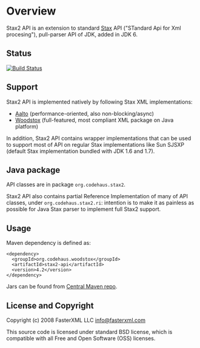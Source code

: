 # Overview

Stax2 API is an extension to standard [Stax](http://en.wikipedia.org/wiki/StAX) API ("STandard Api for Xml procesing"),
pull-parser API of JDK, added in JDK 6.

## Status

[![Build Status](https://travis-ci.org/FasterXML/stax2-api.svg)](https://travis-ci.org/FasterXML/stax2-api)


## Support

Stax2 API is implemented natively by following Stax XML implementations:

 * [Aalto](../../../aalto-xml) (performance-oriented, also non-blocking/async)
 * [Woodstox](../../../woodstox) (full-featured, most compliant XML package on Java platform)

In addition, Stax2 API contains wrapper implementations that can be used to support most of API on
regular Stax implementations like Sun SJSXP (default Stax implementation bundled with JDK 1.6 and 1.7).

## Java package

API classes are in package `org.codehaus.stax2`.

Stax2 API also contains partial Reference Implementation of many of API classes, under
`org.codehaus.stax2.ri`: intention is to make it as painless as possible for Java Stax parser
to implement full Stax2 support.

## Usage

Maven dependency is defined as:

    <dependency>
      <groupId>org.codehaus.woodstox</groupId>
      <artifactId>stax2-api</artifactId>
      <version>4.2</version>
    </dependency>

Jars can be found from [Central Maven repo](http://repo1.maven.org/maven2/org/codehaus/woodstox/stax2-api/).

## License and Copyright

Copyright (c) 2008 FasterXML LLC <info@fasterxml.com>

This source code is licensed under standard BSD license, which is compatible with all Free and Open Software (OSS) licenses.

